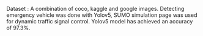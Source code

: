 Dataset : A combination of coco, kaggle and google images.
Detecting emergency vehicle was done with Yolov5, SUMO simulation page was used for dynamic traffic signal control.
Yolov5 model has achieved an accuracy of 97.3%.

